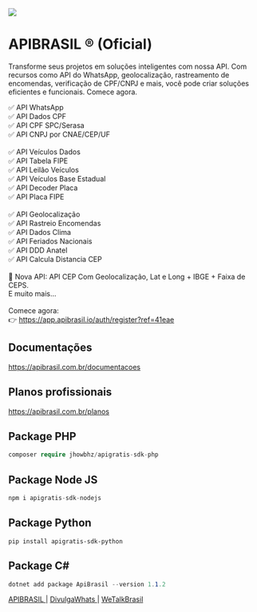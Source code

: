 <img src="https://github.com/APIBrasil/.github/assets/31408451/20e20d07-fece-4206-82cb-43b8f2fbfa50" />

# APIBRASIL ® (Oficial)

Transforme seus projetos em soluções inteligentes com nossa API. Com recursos como  API do WhatsApp, geolocalização, rastreamento de encomendas, verificação de CPF/CNPJ e mais, você pode criar soluções eficientes e funcionais. Comece agora.
 
✅ API WhatsApp<br/>
✅ API Dados CPF<br/>
✅ API CPF SPC/Serasa<br/>
✅ API CNPJ por CNAE/CEP/UF<br/>
<br/>
✅ API Veículos Dados<br/>
✅ API Tabela FIPE<br/>
✅ API Leilão Veículos<br/>
✅ API Veículos Base Estadual<br/>
✅ API Decoder Placa<br/>
✅ API Placa FIPE<br/>
<br/>
✅ API Geolocalização<br/>
✅ API Rastreio Encomendas<br/>
✅ API Dados Clima<br/>
✅ API Feriados Nacionais<br/>
✅ API DDD Anatel<br/>
✅ API Calcula Distancia CEP<br/>
<br/>
🎉 Nova API: API CEP Com Geolocalização, Lat e Long + IBGE + Faixa de CEPS.
<br/>
E muito mais...
<br/><br/>
Comece agora:<br/>
👉 https://app.apibrasil.io/auth/register?ref=41eae

## Documentações
https://apibrasil.com.br/documentacoes

## Planos profissionais
https://apibrasil.com.br/planos

## Package PHP
```php
composer require jhowbhz/apigratis-sdk-php
```

## Package Node JS
```js
npm i apigratis-sdk-nodejs
```

## Package Python
```pyhon
pip install apigratis-sdk-python
```

## Package C# 
```c#
dotnet add package ApiBrasil --version 1.1.2
```

<a href="https://apibrasil.com.br"> APIBRASIL </a> | <a href="https://whitelabel.divulgawhats.com.br"> DivulgaWhats </a> | <a href="https://wetalkbrasil.com"> WeTalkBrasil </a> 
 

